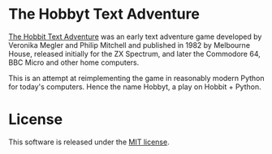 The Hobbyt Text Adventure
=========================

[The Hobbit Text Adventure](https://en.wikipedia.org/wiki/The_Hobbit_(1982_video_game))
was an early text adventure game developed by Veronika Megler and Philip Mitchell
and published in 1982 by Melbourne House, released initially for the ZX Spectrum,
and later the Commodore 64, BBC Micro and other home computers. 

This is an attempt at reimplementing the game in reasonably modern Python for today's computers.
Hence the name Hobbyt, a play on Hobbit + Python.

License
=======

This software is released under the [MIT license](./LICENSE.txt).
